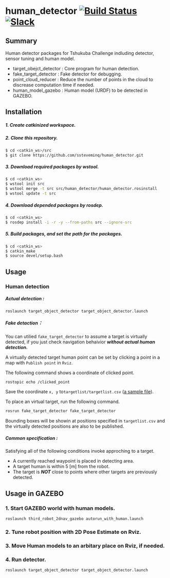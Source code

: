 # human_detector [![Build Status](https://travis-ci.org/CIR-KIT/human_detector.svg?branch)](https://travis-ci.org/CIR-KIT/human_detector) [![Slack](https://img.shields.io/badge/Slack-CIR--KIT-blue.svg)](http://cir-kit.slack.com/messages/human_detector)

## Summary
Human detector packages for Tshukuba Challenge indluding detector, sensor tuning and human model.

- target_obejct_detector : Core program for human detection.
- fake_target_detector : Fake detector for debugging.
- point_cloud_reducer : Reduce the number of points in the cloud to discrease computation time if needed.
- human_model_gazebo : Human model (URDF) to be detected in GAZEBO.

## Installation
##### 1. Create **catkinized**  workspace.
##### 2. Clone this repository.
```bash
$ cd <catkin_ws>/src
$ git clone https://github.com/ssteveminq/human_detector.git
```
##### 3. Download required packages by wstool.
```bash
$ cd <catkin_ws>
$ wstool init src
$ wstool merge -t src src/human_detector/human_detector.rosinstall
$ wstool update -t src
```
##### 4. Download depended packages by rosdep.
```bash
$ cd <catkin_ws>
$ rosdep install -i -r -y --from-paths src --ignore-src
```
##### 5. Build packages, and set the path for the packages.
```bash
$ cd <catkin_ws>
$ catkin_make
$ source devel/setup.bash
```

## Usage
### Human detection
##### Actual detection :
```
roslaunch target_object_detector target_object_detector.launch
```
##### Fake detaction： 
You can utilied `fake_target_detector` to assume a target is virtually detected, if you just check navigation behaivior ***without actual human detection.***  

A virtually detected target human point can be set by clicking a point in a map with `Publish point` in `Rviz`.

The following command shows a coordinate of clicked point.

```bash
rostopic echo /clicked_point
```

Save the coordinate `x, y` to`targetlist/targetlist.csv` ([a sample file](https://github.com/CIR-KIT/human_detector/blob/mm/add/document/fake_target_detector/targetfiles/targetlist.csv)).

To place an virtual target, run the following command.

```bash
rosrun fake_target_detector fake_target_detector
```

Bounding boxes will be showin at positions specified in `targetlist.csv` and the virtually detected positions are also to be published.

##### Common specification : 
Satisfying all of the following conditions invoke approching to a target.

- A currently reached waypoint is placed in detecting area.
- A target human is within 5 [m] from the robot.
- The target is ***NOT*** close to points where other targets are previously detected.

## Usage in GAZEBO

### 1. Start GAZEBO world with human models.

```bash
roslaunch third_robot_2dnav_gazebo autorun_with_human.launch
```

### 2. Tune robot position with 2D Pose Estimate on Rviz.

### 3. Move Human models to an arbitary place on Rviz, if needed.

### 4. Run detector.

```bash
roslaunch target_object_detector target_object_detector.launch
```
